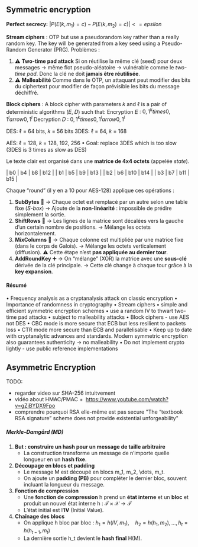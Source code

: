 
## Symmetric encryption

**Perfect secrecy:** $|P(E(k, m_1) = c) - P(E(k, m_2) = c)| <= epsilon$

**Stream ciphers** : OTP but use a pseudorandom key rather than a really random key. The key will be generated from a key seed using a Pseudo-Random Generator (PRG).
Problèmes :
1. ⚠️ **Two-time pad attack**
    Si on réutilise la même clé (seed) pour deux messages → même flot pseudo-aléatoire → vulnérable comme le _two-time pad_.
    Donc la clé ne doit **jamais être réutilisée**.
2. ⚠️ **Malleabilité**
    Comme dans le OTP, un attaquant peut modifier des bits du ciphertext pour modifier de façon prévisible les bits du message déchiffré.

**Block ciphers** : A block cipher with parameters 𝑘 and ℓ is a pair of deterministic algorithms (𝐸, 𝐷) such that:
Encryption 𝐸 ∶ ${0, 1}^k times {0, 1}^l arrow {0, 1}^l$
Decryption 𝐷 ∶ ${0, 1}^k times {0, 1}^l arrow {0, 1}^l$

DES:  ℓ = 64 bits, 𝑘 = 56 bits
3DES: ℓ = 64, 𝑘 = 168

AES: ℓ = 128, 𝑘 = 128, 192, 256
• Goal: replace 3DES which is too slow (3DES is 3 times as slow as DES)

Le texte clair est organisé dans une **matrice de 4x4 octets** (appelée _state_).

| b0 | b4 | b8  | b12 |
| b1 | b5 | b9  | b13 |
| b2 | b6 | b10 | b14 |
| b3 | b7 | b11 | b15 |

Chaque “round” (il y en a 10 pour AES-128) applique ces opérations :
1. **SubBytes** 🧬
    → Chaque octet est remplacé par un autre selon une table fixe (_S-box_)
    → Ajoute de la **non-linéarité** : impossible de prédire simplement la sortie.
2. **ShiftRows** 🔄
    → Les lignes de la matrice sont décalées vers la gauche d’un certain nombre de positions.
    → Mélange les octets horizontalement.
3. **MixColumns** 🧪
    → Chaque colonne est multipliée par une matrice fixe (dans le corps de Galois).
    → Mélange les octets verticalement (diffusion).
    ⚠️ Cette étape n’est **pas appliquée au dernier tour**.
4. **AddRoundKey** ➕
    → On “mélange” (XOR) la matrice avec une **sous-clé** dérivée de la clé principale.
    → Cette clé change à chaque tour grâce à la **key expansion**.

#### Résumé

• Frequency analysis as a cryptanalysis attack on classic encryption
• Importance of randomness in cryptography
• Stream ciphers
• simple and efficient symmetric encryption schemes
• use a random IV to thwart two-time pad attacks
• subject to malleability attacks
• Block ciphers - use AES not DES
• CBC mode is more secure that ECB but less resilient to packets loss
• CTR mode more secure than ECB and parallelisable
• Keep up to date with cryptanalytic advances and standards.
Modern symmetric encryption also guarantees authenticity → no malleability
• Do not implement crypto lightly - use public reference implementations

## Asymmetric Encryption

TODO: 
- regarder video sur SHA-256 intuitvement
- vidéo about HMAC/PMAC +  https://www.youtube.com/watch?v=gZiBYDX9Fpo
- comprendre pourquoi RSA elle-même est pas secure "The “textbook RSA signature” scheme does not provide existential unforgeability"
##### **Merkle–Damgård (MD)**
1. **But : construire un hash pour un message de taille arbitraire**
    - La construction transforme un message de n’importe quelle longueur en un **hash fixe**.
2. **Découpage en blocs et padding**
    - Le message M est découpé en blocs m_1, m_2, \dots, m_t.
    - On ajoute un **padding (PB)** pour compléter le dernier bloc, souvent incluant la longueur du message.
3. **Fonction de compression**
    - Une **fonction de compression** h prend un **état interne** et un **bloc** et produit un nouvel état interne h : $\mathcal{T} \times \mathcal{X} \to \mathcal{T}$       
    - L’état initial est l’**IV** (Initial Value).    
4. **Chaînage des blocs**
    - On applique h bloc par bloc :
        $h_1 = h(IV, m_1), \quad h_2 = h(h_1, m_2), \dots, h_t = h(h_{t-1}, m_t)$
    - La dernière sortie h_t devient le **hash final** H(M).
